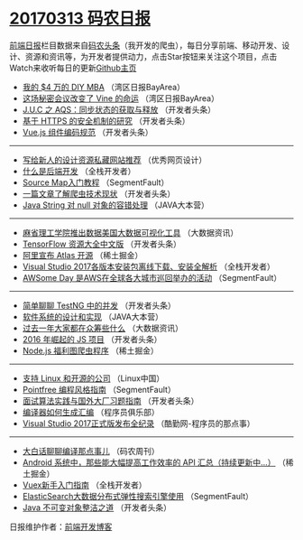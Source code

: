 # [20170313 码农日报](13.md)

[前端日报](http://caibaojian.com/c/news)栏目数据来自[码农头条](http://hao.caibaojian.com/)（我开发的爬虫），每日分享前端、移动开发、设计、资源和资讯等，为开发者提供动力，点击Star按钮来关注这个项目，点击Watch来收听每日的更新[Github主页](https://github.com/kujian/frontendDaily)
* [我的 $4 万的 DIY MBA](http://hao.caibaojian.com/29783.html) （湾区日报BayArea）
* [这场秘密会议改变了 Vine 的命运](http://hao.caibaojian.com/29782.html) （湾区日报BayArea）
* [J.U.C 之 AQS：同步状态的获取与释放](http://hao.caibaojian.com/29920.html) （开发者头条）
* [基于 HTTPS 的安全机制的研究](http://hao.caibaojian.com/29921.html) （开发者头条）
* [Vue.js 组件编码规范](http://hao.caibaojian.com/29926.html) （开发者头条）

***
* [写给新人的设计资源私藏网站推荐](http://hao.caibaojian.com/29966.html) （优秀网页设计）
* [什么是后端开发](http://hao.caibaojian.com/29905.html) （全栈开发者）
* [Source Map入门教程](http://hao.caibaojian.com/29945.html) （SegmentFault）
* [一篇文章了解爬虫技术现状](http://hao.caibaojian.com/29977.html) （开发者头条）
* [Java String 对 null 对象的容错处理](http://hao.caibaojian.com/29916.html) （JAVA大本营）

***
* [麻省理工学院推出数据美国大数据可视化工具](http://hao.caibaojian.com/29956.html) （大数据资讯）
* [TensorFlow 资源大全中文版](http://hao.caibaojian.com/29927.html) （开发者头条）
* [阿里宣布 Atlas 开源](http://hao.caibaojian.com/29967.html) （稀土掘金）
* [Visual Studio 2017各版本安装包离线下载、安装全解析](http://hao.caibaojian.com/29906.html) （全栈开发者）
* [AWSome Day 是AWS在全球各大城市巡回举办的活动](http://hao.caibaojian.com/29946.html) （SegmentFault）

***
* [简单聊聊 TestNG 中的并发](http://hao.caibaojian.com/29978.html) （开发者头条）
* [软件系统的设计和实现](http://hao.caibaojian.com/29917.html) （JAVA大本营）
* [过去一年大家都在众筹些什么](http://hao.caibaojian.com/29957.html) （大数据资讯）
* [2016 年崛起的 JS 项目](http://hao.caibaojian.com/29928.html) （开发者头条）
* [Node.js 福利图爬虫程序](http://hao.caibaojian.com/29968.html) （稀土掘金）

***
* [支持 Linux 和开源的公司](http://hao.caibaojian.com/29909.html) （Linux中国）
* [Pointfree 编程风格指南](http://hao.caibaojian.com/29947.html) （SegmentFault）
* [面试算法实践与国外大厂习题指南](http://hao.caibaojian.com/29979.html) （开发者头条）
* [编译器如何生成汇编](http://hao.caibaojian.com/29918.html) （程序员俱乐部）
* [Visual Studio 2017正式版发布全纪录](http://hao.caibaojian.com/29958.html) （酷勤网-程序员的那点事）

***
* [大白话聊聊编译那点事儿](http://hao.caibaojian.com/29929.html) （码农周刊）
* [Android 系统中，那些能大幅提高工作效率的 API 汇总（持续更新中&#8230;）](http://hao.caibaojian.com/29969.html) （稀土掘金）
* [Vuex新手入门指南](http://hao.caibaojian.com/29907.html) （全栈开发者）
* [ElasticSearch大数据分布式弹性搜索引擎使用](http://hao.caibaojian.com/29948.html) （SegmentFault）
* [Java 不可变对象整洁之道](http://hao.caibaojian.com/29980.html) （开发者头条）

日报维护作者：[前端开发博客](http://caibaojian.com/) 